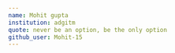 ```yaml
---
name: Mohit gupta
institution: adgitm
quote: never be an option, be the only option
github_user: Mohit-15
---
```

